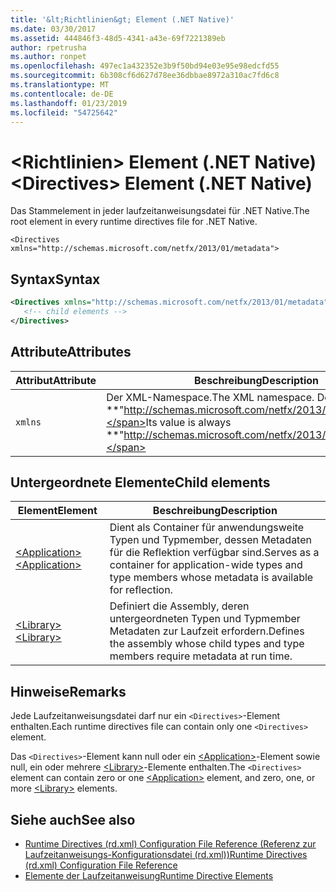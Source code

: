 ```yaml
---
title: '&lt;Richtlinien&gt; Element (.NET Native)'
ms.date: 03/30/2017
ms.assetid: 444846f3-48d5-4341-a43e-69f7221389eb
author: rpetrusha
ms.author: ronpet
ms.openlocfilehash: 497ec1a432352e3b9f50bd94e03e95e98edcfd55
ms.sourcegitcommit: 6b308cf6d627d78ee36dbbae8972a310ac7fd6c8
ms.translationtype: MT
ms.contentlocale: de-DE
ms.lasthandoff: 01/23/2019
ms.locfileid: "54725642"
---
```

# <a name="ltdirectivesgt-element-net-native"></a><span data-ttu-id="0ca65-102">&lt;Richtlinien&gt; Element (.NET Native)</span><span class="sxs-lookup"><span data-stu-id="0ca65-102">&lt;Directives&gt; Element (.NET Native)</span></span>
<span data-ttu-id="0ca65-103">Das Stammelement in jeder laufzeitanweisungsdatei für .NET Native.</span><span class="sxs-lookup"><span data-stu-id="0ca65-103">The root element in every runtime directives file for .NET Native.</span></span>  
  
 `<Directives xmlns="http://schemas.microsoft.com/netfx/2013/01/metadata">` 
  
## <a name="syntax"></a><span data-ttu-id="0ca65-104">Syntax</span><span class="sxs-lookup"><span data-stu-id="0ca65-104">Syntax</span></span>  
  
```xml  
<Directives xmlns="http://schemas.microsoft.com/netfx/2013/01/metadata">  
   <!-- child elements -->   
</Directives>  
```  
  
## <a name="attributes"></a><span data-ttu-id="0ca65-105">Attribute</span><span class="sxs-lookup"><span data-stu-id="0ca65-105">Attributes</span></span>  
  
|<span data-ttu-id="0ca65-106">Attribut</span><span class="sxs-lookup"><span data-stu-id="0ca65-106">Attribute</span></span>|<span data-ttu-id="0ca65-107">Beschreibung</span><span class="sxs-lookup"><span data-stu-id="0ca65-107">Description</span></span>|  
|---------------|-----------------|  
|`xmlns`|<span data-ttu-id="0ca65-108">Der XML-Namespace.</span><span class="sxs-lookup"><span data-stu-id="0ca65-108">The XML namespace.</span></span> <span data-ttu-id="0ca65-109">Der Wert ist immer **"http://schemas.microsoft.com/netfx/2013/01/metadata"**.</span><span class="sxs-lookup"><span data-stu-id="0ca65-109">Its value is always **"http://schemas.microsoft.com/netfx/2013/01/metadata"**.</span></span>|  
  
## <a name="child-elements"></a><span data-ttu-id="0ca65-110">Untergeordnete Elemente</span><span class="sxs-lookup"><span data-stu-id="0ca65-110">Child elements</span></span>  
  
|<span data-ttu-id="0ca65-111">Element</span><span class="sxs-lookup"><span data-stu-id="0ca65-111">Element</span></span>|<span data-ttu-id="0ca65-112">Beschreibung</span><span class="sxs-lookup"><span data-stu-id="0ca65-112">Description</span></span>|  
|-------------|-----------------|  
|[<span data-ttu-id="0ca65-113">\<Application></span><span class="sxs-lookup"><span data-stu-id="0ca65-113">\<Application></span></span>](../../../docs/framework/net-native/application-element-net-native.md)|<span data-ttu-id="0ca65-114">Dient als Container für anwendungsweite Typen und Typmember, dessen Metadaten für die Reflektion verfügbar sind.</span><span class="sxs-lookup"><span data-stu-id="0ca65-114">Serves as a container for application-wide types and type members whose metadata is available for reflection.</span></span>|  
|[<span data-ttu-id="0ca65-115">\<Library></span><span class="sxs-lookup"><span data-stu-id="0ca65-115">\<Library></span></span>](../../../docs/framework/net-native/library-element-net-native.md)|<span data-ttu-id="0ca65-116">Definiert die Assembly, deren untergeordneten Typen und Typmember Metadaten zur Laufzeit erfordern.</span><span class="sxs-lookup"><span data-stu-id="0ca65-116">Defines the assembly whose child types and type members require metadata at run time.</span></span>|  
  
## <a name="remarks"></a><span data-ttu-id="0ca65-117">Hinweise</span><span class="sxs-lookup"><span data-stu-id="0ca65-117">Remarks</span></span>  
 <span data-ttu-id="0ca65-118">Jede Laufzeitanweisungsdatei darf nur ein `<Directives>`-Element enthalten.</span><span class="sxs-lookup"><span data-stu-id="0ca65-118">Each runtime directives file can contain only one `<Directives>` element.</span></span>  
  
 <span data-ttu-id="0ca65-119">Das `<Directives>`-Element kann null oder ein [\<Application>](../../../docs/framework/net-native/application-element-net-native.md)-Element sowie null, ein oder mehrere [\<Library>](../../../docs/framework/net-native/library-element-net-native.md)-Elemente enthalten.</span><span class="sxs-lookup"><span data-stu-id="0ca65-119">The `<Directives>` element can contain zero or one [\<Application>](../../../docs/framework/net-native/application-element-net-native.md) element, and zero, one, or more [\<Library>](../../../docs/framework/net-native/library-element-net-native.md) elements.</span></span>  
  
## <a name="see-also"></a><span data-ttu-id="0ca65-120">Siehe auch</span><span class="sxs-lookup"><span data-stu-id="0ca65-120">See also</span></span>
- [<span data-ttu-id="0ca65-121">Runtime Directives (rd.xml) Configuration File Reference (Referenz zur Laufzeitanweisungs-Konfigurationsdatei (rd.xml))</span><span class="sxs-lookup"><span data-stu-id="0ca65-121">Runtime Directives (rd.xml) Configuration File Reference</span></span>](../../../docs/framework/net-native/runtime-directives-rd-xml-configuration-file-reference.md)
- [<span data-ttu-id="0ca65-122">Elemente der Laufzeitanweisung</span><span class="sxs-lookup"><span data-stu-id="0ca65-122">Runtime Directive Elements</span></span>](../../../docs/framework/net-native/runtime-directive-elements.md)

